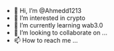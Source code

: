 - 👋 Hi, I’m @Ahmedd1213
- 👀 I’m interested in crypto 
- 🌱 I’m currently learning wab3.0
- 💞️ I’m looking to collaborate on ...
- 📫 How to reach me ...

<!---
Ahmedd1213/Ahmedd1213 is a ✨ special ✨ repository because its `README.md` (this file) appears on your GitHub profile.
You can click the Preview link to take a look at your changes.
--->
